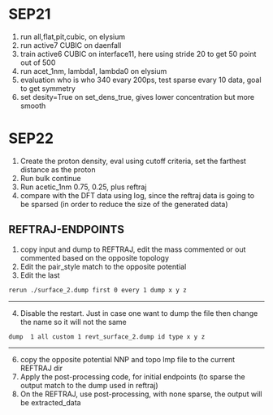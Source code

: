 # SEP21
1) run all,flat,pit,cubic, on elysium 
2) run active7 CUBIC on daenfall
3) train active6 CUBIC on interface11, here using stride 20 to get 50 point out of 500
4) run acet_1nm, lambda1, lambda0 on elysium
5) evaluation who is who 340 evary 200ps, test sparse evary 10 data, goal to get symmetry
6) set desity=True on set_dens_true, gives lower concentration but more smooth

# SEP22
1) Create the proton density, eval using cutoff criteria, set the farthest distance as the proton
2) Run bulk continue
3) Run acetic_1nm 0.75, 0.25, plus reftraj
4) compare with the DFT data using log, since the reftraj data is going to be sparsed (in order to reduce the size of the generated data)

## REFTRAJ-ENDPOINTS
1) copy input and dump to REFTRAJ, edit the mass commented or out commented based on the opposite topology
2) Edit the pair_style match to the opposite potential
3) Edit the last
```bash
rerun ./surface_2.dump first 0 every 1 dump x y z
```
---
4) Disable the restart. Just in case one want to dump the file then change the name so it will not the same
```bash
dump  1 all custom 1 revt_surface_2.dump id type x y z
```
---
6) copy the opposite potential NNP and topo lmp file to the current REFTRAJ dir
7) Apply the post-processing code, for initial endpoints (to sparse the output match to the dump used in reftraj)
8) On the REFTRAJ, use post-processing, with none sparse, the output will be extracted_data
 
